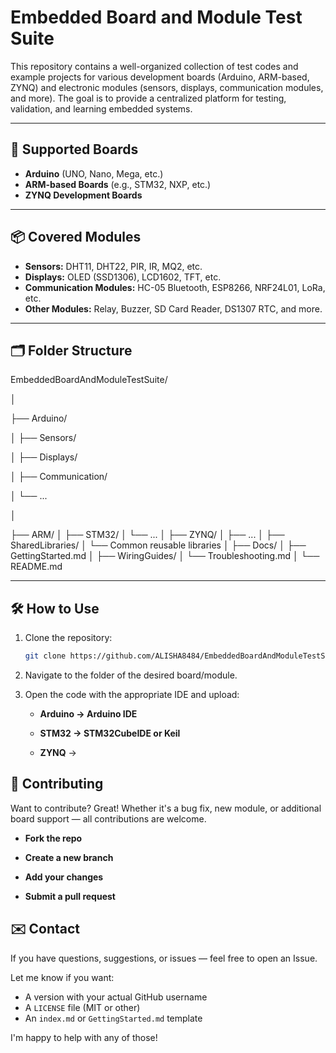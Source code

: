 # Embedded Board and Module Test Suite

This repository contains a well-organized collection of test codes and example projects for various development boards (Arduino, ARM-based, ZYNQ) and electronic modules (sensors, displays, communication modules, and more). The goal is to provide a centralized platform for testing, validation, and learning embedded systems.

---

## 🧩 Supported Boards

- **Arduino** (UNO, Nano, Mega, etc.)
- **ARM-based Boards** (e.g., STM32, NXP, etc.)
- **ZYNQ Development Boards**

---

## 📦 Covered Modules

- **Sensors:** DHT11, DHT22, PIR, IR, MQ2, etc.
- **Displays:** OLED (SSD1306), LCD1602, TFT, etc.
- **Communication Modules:** HC-05 Bluetooth, ESP8266, NRF24L01, LoRa, etc.
- **Other Modules:** Relay, Buzzer, SD Card Reader, DS1307 RTC, and more.

---

## 🗂 Folder Structure

EmbeddedBoardAndModuleTestSuite/

│

├── Arduino/

│ ├── Sensors/

│ ├── Displays/

│ ├── Communication/

│ └── ...

│

├── ARM/
│ ├── STM32/
│ └── ...
│
├── ZYNQ/
│ ├── ...
│
├── SharedLibraries/
│ └── Common reusable libraries
│
├── Docs/
│ ├── GettingStarted.md
│ ├── WiringGuides/
│ └── Troubleshooting.md
│
└── README.md


---

## 🛠 How to Use

1. Clone the repository:
   ```bash
   git clone https://github.com/ALISHA8484/EmbeddedBoardAndModuleTestSuite.git
2. Navigate to the folder of the desired board/module.

3. Open the code with the appropriate IDE and upload:

    - **Arduino → Arduino IDE**

    - **STM32 → STM32CubeIDE or Keil**

    - **ZYNQ** →

## 🤝 Contributing
Want to contribute? Great! Whether it's a bug fix, new module, or additional board support — all contributions are welcome.

  - **Fork the repo**

  - **Create a new branch**

  - **Add your changes**

  - **Submit a pull request**

## ✉️ Contact
If you have questions, suggestions, or issues — feel free to open an Issue.


Let me know if you want:
- A version with your actual GitHub username
- A `LICENSE` file (MIT or other)
- An `index.md` or `GettingStarted.md` template

I'm happy to help with any of those!

